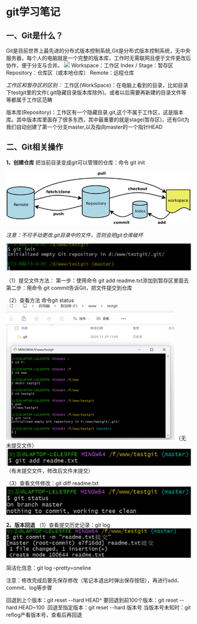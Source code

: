 # git学习笔记
## 一、Git是什么？
Git是目前世界上最先进的分布式版本控制系统,Git是分布式版本控制系统，无中央服务器，每个人的电脑就是一个完整的版本库，工作时无需联网且便于文件更改后协作，便于分支与合并。
![](2024-12-03-14-07-46.png)
Workspace：工作区
Index / Stage：暂存区
Repository：仓库区（或本地仓库）
Remote：远程仓库

*工作区和暂存区的区别：*
工作区(WorkSpace)：在电脑上看到的目录，比如目录下testgit里的文件(.git隐藏目录版本库除外)。或者以后需要再新建的目录文件等等都属于工作区范畴

版本库(Repository)：工作区有一个隐藏目录.git,这个不属于工作区，这是版本库。其中版本库里面存了很多东西，其中最重要的就是stage(暂存区)，还有Git为我们自动创建了第一个分支master,以及指向master的一个指针HEAD

## 二、Git相关操作
**1、创建仓库**
把当前目录变成git可以管理的仓库：命令 git init

![alt text](image.png)

*注意：不可手动更改.git目录中的文件，否则会把git仓库破坏*

![alt text](image-1.png)

（1）提交文件方法：
第一步：使用命令 git add readme.txt添加到暂存区里面去
第二步：用命令 git commit告诉Git，把文件提交到仓库

（2）查看方法
命令git status
![alt text](image-2.png)
（无未提交文件）
![alt text](image-3.png)
（有未提交文件，修改后文件未提交）

（3）查看文件修改：git diff readme.txt
![alt text](image-5.png)

**2、版本回退**
（1）查看提交历史记录：git log
![alt text](image-4.png)

简洁化信息：git log –pretty=oneline

注意：修改完成后要先保存修改（笔记本退出时弹出保存按钮），再进行add、commit、log等步骤

回退到上个版本：git reset --hard HEAD^ 
要回退到前100个版本：git reset --hard HEAD~100 
回退至指定版本：git reset --hard 版本号
当版本号未知时：git reflog产看版本号，查看后再回退

